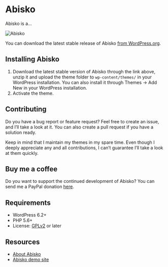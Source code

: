 # Abisko

Abisko is a...

![Abisko](https://github.com/andersnoren/abisko/blob/main/screenshot.png)

You can download the latest stable release of Abisko [from WordPress.org](https://wordpress.org/themes/abisko/).

## Installing Abisko
1. Download the latest stable version of Abisko through the link above, unzip it and upload the theme folder to `wp-content/themes/` in your WordPress installation. You can also install it through Themes → Add New in your WordPress installation.
2. Activate the theme.

## Contributing
Do you have a bug report or feature request? Feel free to create an issue, and I’ll take a look at it. You can also create a pull request if you have a solution ready. 

Keep in mind that I maintain my themes in my spare time. Even though I deeply appreciate any and all contributions, I can’t guarantee I’ll take a look at them quickly.

## Buy me a coffee
Do you want to support the continued development of Abisko? You can send me a PayPal donation [here](https://www.paypal.com/cgi-bin/webscr?cmd=_donations&business=anders%40andersnoren%2ese&lc=US&item_name=Free%20WordPress%20Themes%20from%20Anders%20Noren&currency_code=USD&bn=PP%2dDonationsBF%3abtn_donateCC_LG%2egif%3aNonHosted).

## Requirements
- WordPress 6.2+
- PHP 5.6+
- License: [GPLv2](https://www.gnu.org/licenses/gpl-2.0.html) or later

## Resources
- [About Abisko](https://andersnoren.se/teman/abisko-wordpress-theme/)
- [Abisko demo site](https://andersnoren.se/themes/abisko/)
